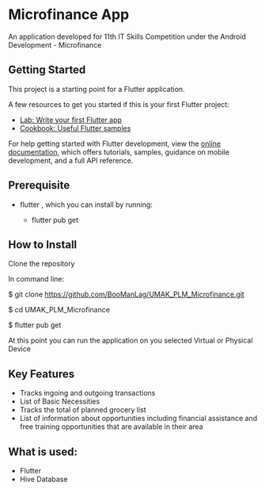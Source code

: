# Microfinance App

An application developed for 11th IT Skills Competition under the Android Development - Microfinance

## Getting Started

This project is a starting point for a Flutter application.

A few resources to get you started if this is your first Flutter project:

- [Lab: Write your first Flutter app](https://docs.flutter.dev/get-started/codelab)
- [Cookbook: Useful Flutter samples](https://docs.flutter.dev/cookbook)

For help getting started with Flutter development, view the
[online documentation](https://docs.flutter.dev/), which offers tutorials,
samples, guidance on mobile development, and a full API reference.

## Prerequisite

 - flutter , which you can install by running:
 
    - flutter pub get

## How to Install

Clone the repository

In command line:

$ git clone https://github.com/BooManLag/UMAK_PLM_Microfinance.git

$ cd UMAK_PLM_Microfinance

$ flutter pub get

At this point you can run the application on you selected Virtual or Physical Device

## Key Features
 - Tracks ingoing and outgoing transactions
 - List of Basic Necessities
 - Tracks the total of planned grocery list
 - List of information about opportunities including financial assistance and free training opportunities that are available in their area

## What is used:
 - Flutter
 - Hive Database
